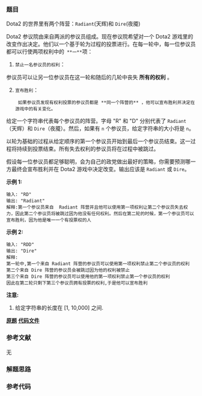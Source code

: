 ### 题目
 Dota2 的世界里有两个阵营：`Radiant`(天辉)和 `Dire`(夜魇)

Dota2 参议院由来自两派的参议员组成。现在参议院希望对一个 Dota2
游戏里的改变作出决定。他们以一个基于轮为过程的投票进行。在每一轮中，每一位参议员都可以行使两项权利中的` **一**`项：

  1. `禁止一名参议员的权利`：

参议员可以让另一位参议员在这一轮和随后的几轮中丧失 **所有的权利** 。

  2. `宣布胜利`：

          如果参议员发现有权利投票的参议员都是 **同一个阵营的** ，他可以宣布胜利并决定在游戏中的有关变化。



给定一个字符串代表每个参议员的阵营。字母 "R" 和 "D" 分别代表了 `Radiant`（天辉）和 `Dire`（夜魇）。然后，如果有 `n`
个参议员，给定字符串的大小将是 `n`。

以轮为基础的过程从给定顺序的第一个参议员开始到最后一个参议员结束。这一过程将持续到投票结束。所有失去权利的参议员将在过程中被跳过。

假设每一位参议员都足够聪明，会为自己的政党做出最好的策略，你需要预测哪一方最终会宣布胜利并在 Dota2 游戏中决定改变。输出应该是 `Radiant` 或
`Dire`。



**示例 1:**

    
    
    输入: "RD"
    输出: "Radiant"
    解释:第一个参议员来自  Radiant 阵营并且他可以使用第一项权利让第二个参议员失去权力，因此第二个参议员将被跳过因为他没有任何权利。然后在第二轮的时候，第一个参议员可以宣布胜利，因为他是唯一一个有投票权的人
    

**示例 2:**

    
    
    输入: "RDD"
    输出: "Dire"
    解释: 
    第一轮中,第一个来自 Radiant 阵营的参议员可以使用第一项权利禁止第二个参议员的权利
    第二个来自 Dire 阵营的参议员会被跳过因为他的权利被禁止
    第三个来自 Dire 阵营的参议员可以使用他的第一项权利禁止第一个参议员的权利
    因此在第二轮只剩下第三个参议员拥有投票的权利,于是他可以宣布胜利
    



**注意:**

  1. 给定字符串的长度在 [1, 10,000] 之间.



 **[原题](https://leetcode-cn.com/problems/dota2-senate/)**    **[代码文件]()**


### 参考文献
无

### 解题思路




### 参考代码

```go


```




